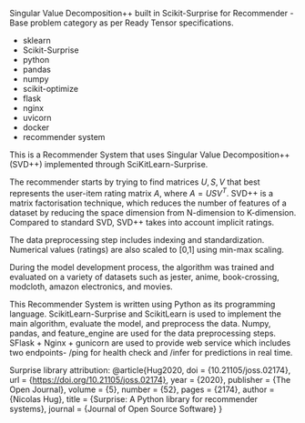 Singular Value Decomposition++ built in Scikit-Surprise for Recommender - Base problem category as per Ready Tensor specifications.

- sklearn
- Scikit-Surprise
- python
- pandas
- numpy
- scikit-optimize
- flask
- nginx
- uvicorn
- docker
- recommender system

This is a Recommender System that uses Singular Value Decomposition++ (SVD++) implemented through SciKitLearn-Surprise.

The recommender starts by trying to find matrices $U,S,V$ that best represents the user-item rating matrix $A$, where $A = USV^T$. SVD++ is a matrix factorisation technique, which reduces the number of features of a dataset by reducing the space dimension from N-dimension to K-dimension. Compared to standard SVD, SVD++ takes into account implicit ratings.

The data preprocessing step includes indexing and standardization. Numerical values (ratings) are also scaled to [0,1] using min-max scaling.

During the model development process, the algorithm was trained and evaluated on a variety of datasets such as jester, anime, book-crossing, modcloth, amazon electronics, and movies.

This Recommender System is written using Python as its programming language. ScikitLearn-Surprise and ScikitLearn is used to implement the main algorithm, evaluate the model, and preprocess the data. Numpy, pandas, and feature_engine are used for the data preprocessing steps. SFlask + Nginx + gunicorn are used to provide web service which includes two endpoints- /ping for health check and /infer for predictions in real time.

Surprise library attribution:
@article{Hug2020,
doi = {10.21105/joss.02174},
url = {https://doi.org/10.21105/joss.02174},
year = {2020},
publisher = {The Open Journal},
volume = {5},
number = {52},
pages = {2174},
author = {Nicolas Hug},
title = {Surprise: A Python library for recommender systems},
journal = {Journal of Open Source Software}
}
